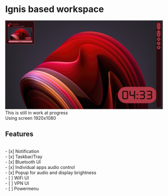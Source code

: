 # Ignis based workspace
<img src="preview/v0.9.png">
This is still in work at progress
<br>
Using screen 1920x1080
<br>

## Features
<br>
- [x] Notification
<br>
- [x] Taskbar/Tray
<br>
- [x] Bluetooth UI
<br>
- [x] Individual apps audio control
<br>
- [x] Popup for audio and display brightness
<br>
- [ ] WiFi UI
<br>
- [ ] VPN UI
<br>
- [ ] Powermenu
